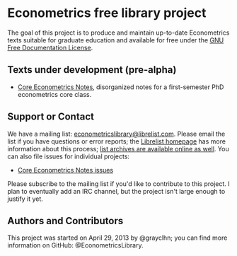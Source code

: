 Econometrics free library project
=================================


The goal of this project is to produce and maintain up-to-date Econometrics texts suitable for graduate education and available for free under the [GNU Free Documentation License](http://www.gnu.org/copyleft/fdl.html).

Texts under development (pre-alpha)
-----------------------------------

* [Core Econometrics Notes](https://github.com/EconometricsLibrary/CoreEconometricsText), disorganized notes for a first-semester PhD econometrics core class.

Support or Contact
------------------

We have a mailing list: <econometricslibrary@librelist.com>.  Please email the list if you have questions or error reports; the [Librelist homepage](http://librelist.com/) has more information about this process; [list archives are available online as well](http://librelist.com/browser/econometricslibrary/).  You can also file issues for individual projects:
* [Core Econometrics Notes issues](https://github.com/EconometricsLibrary/CoreEconometricsText/issues)

Please subscribe to the mailing list if you'd like to contribute to this project.  I plan to eventually add an IRC channel, but the project isn't large enough to justify it yet.

Authors and Contributors
------------------------

This project was started on April 29, 2013 by @grayclhn; you can find more information on GitHub: @EconometricsLibrary.
